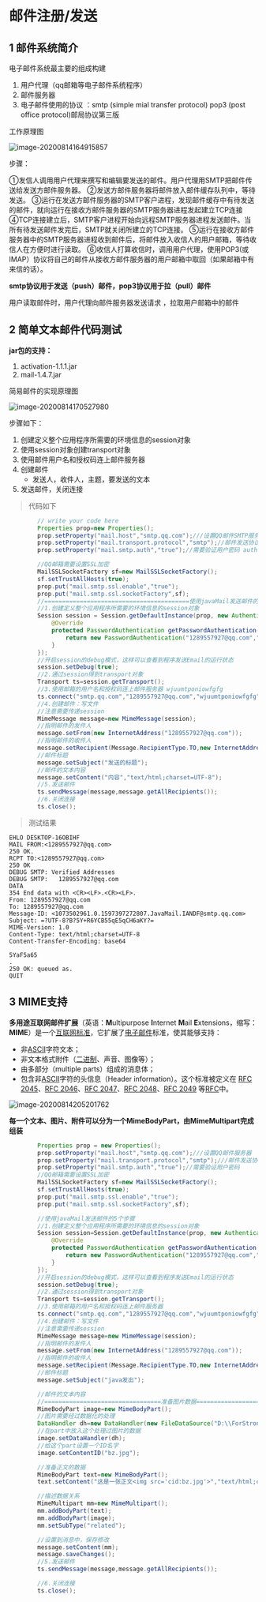 # 邮件注册/发送

## 1 邮件系统简介

电子邮件系统最主要的组成构建

1. 用户代理（qq邮箱等电子邮件系统程序）
2. 邮件服务器
3. 电子邮件使用的协议 ：smtp (simple mial transfer protocol) pop3 (post office protocol)邮局协议第三版

工作原理图

![image-20200814164915857](https://i.loli.net/2020/08/14/M37A6bCGu4XkwVO.png)

步骤：

①发信人调用用户代理来撰写和编辑要发送的邮件。用户代理用SMTP把邮件传送给发送方邮件服务器。
②发送方邮件服务器将邮件放入邮件缓存队列中，等待发送。
③运行在发送方邮件服务器的SMTP客户进程，发现邮件缓存中有待发送的邮件，就向运行在接收方邮件服务器的SMTP服务器进程发起建立TCP连接
④TCP连接建立后，SMTP客户进程开始向远程SMTP服务器进程发送邮件。当所有待发送邮件发完后，SMTP就关闭所建立的TCP连接。
⑤运行在接收方邮件服务器中的SMTP服务器进程收到邮件后，将邮件放入收信人的用户邮箱，等待收信人在方便时进行读取。
⑥收信人打算收信时，调用用户代理，使用POP3(或IMAP）协议将自己的邮件从接收方邮件服务器的用户邮箱中取回（如果邮箱中有来信的话）。

**smtp协议用于发送（push）邮件，pop3协议用于拉（pull）邮件**

用户读取邮件时，用户代理向邮件服务器发送请求 ，拉取用户邮箱中的邮件

## 2 简单文本邮件代码测试

**jar包的支持：**

1. activation-1.1.1.jar
2. mail-1.4.7.jar

简易邮件的实现原理图

![image-20200814170527980](https://i.loli.net/2020/08/14/Us5pMNckiPfeajA.png)

步骤如下：

1. 创建定义整个应用程序所需要的环境信息的session对象
2. 使用session对象创建transport对象
3. 使用邮件用户名和授权码连上邮件服务器
4. 创建邮件
    - 发送人，收件人，主题，要发送的文本
5. 发送邮件，关闭连接

> 代码如下

```java
	    // write your code here
        Properties prop=new Properties();
        prop.setProperty("mail.host","smtp.qq.com");///设置QQ邮件SMTP服务器
        prop.setProperty("mail.transport.protocol","smtp");//邮件发送协议
        prop.setProperty("mail.smtp.auth","true");//需要验证用户密码 authentication

        //QQ邮箱需要设置SSL加密
        MailSSLSocketFactory sf=new MailSSLSocketFactory();
        sf.setTrustAllHosts(true);
        prop.put("mail.smtp.ssl.enable","true");
        prop.put("mail.smtp.ssl.socketFactory",sf);
        //=========================================使用javaMail发送邮件的5个步骤===========================================
        //1.创建定义整个应用程序所需要的环境信息的session对象
        Session session = Session.getDefaultInstance(prop, new Authenticator() {
            @Override
            protected PasswordAuthentication getPasswordAuthentication() {
                return new PasswordAuthentication("1289557927@qq.com","wjuumtponiowfgfg");
            }
        });
        //开启session的debug模式，这样可以查看到程序发送Email的运行状态
        session.setDebug(true);
        //2.通过session得到transport对象
        Transport ts=session.getTransport();
        //3.使用邮箱的用户名和授权码连上邮件服务器 wjuumtponiowfgfg
        ts.connect("smtp.qq.com","1289557927@qq.com","wjuumtponiowfgfg");
        //4.创建邮件：写文件
        //注意需要传递session
        MimeMessage message=new MimeMessage(session);
        //指明邮件的发件人
        message.setFrom(new InternetAddress("1289557927@qq.com"));
        //指明邮件的收件人
        message.setRecipient(Message.RecipientType.TO,new InternetAddress("1289557927@qq.com"));
        //邮件标题
        message.setSubject("发送的标题");
        //邮件的文本内容
        message.setContent("内容","text/html;charset=UTF-8");
        //5.发送邮件
        ts.sendMessage(message,message.getAllRecipients());
        //6.关闭连接
        ts.close();
```

> 测试结果

```
EHLO DESKTOP-16OBIHF
MAIL FROM:<1289557927@qq.com>
250 OK.
RCPT TO:<1289557927@qq.com>
250 OK
DEBUG SMTP: Verified Addresses
DEBUG SMTP:   1289557927@qq.com
DATA
354 End data with <CR><LF>.<CR><LF>.
From: 1289557927@qq.com
To: 1289557927@qq.com
Message-ID: <1073502961.0.1597397272807.JavaMail.IANDF@smtp.qq.com>
Subject: =?UTF-8?B?5Y+R6YCB55qE5qCH6aKY?=
MIME-Version: 1.0
Content-Type: text/html;charset=UTF-8
Content-Transfer-Encoding: base64

5YaF5a65
.
250 OK: queued as.
QUIT
```

## 3 MIME支持

**多用途互联网邮件扩展**（英语：**M**ultipurpose **I**nternet **M**ail **E**xtensions，缩写：**MIME**）是一个[互联网标准](https://zh.wikipedia.org/wiki/互联网标准)，它扩展了[电子邮件](https://zh.wikipedia.org/wiki/电子邮件)标准，使其能够支持：

- 非[ASCII](https://zh.wikipedia.org/wiki/ASCII)字符文本；
- 非文本格式附件（[二进制](https://zh.wikipedia.org/wiki/二进制)、声音、图像等）；
- 由多部分（multiple parts）组成的消息体；
- 包含非[ASCII](https://zh.wikipedia.org/wiki/ASCII)字符的头信息（Header information）。这个标准被定义在 [RFC 2045](https://tools.ietf.org/html/rfc2045)、[RFC 2046](https://tools.ietf.org/html/rfc2046)、[RFC 2047](https://tools.ietf.org/html/rfc2047)、[RFC 2048](https://tools.ietf.org/html/rfc2048)、[RFC 2049](https://tools.ietf.org/html/rfc2049) 等[RFC](https://zh.wikipedia.org/wiki/RFC)中。

![image-20200814205201762](https://i.loli.net/2020/08/14/mowjOAuiry7ZN2U.png)

**每一个文本、图片、附件可以分为一个MimeBodyPart，由MimeMultipart完成组装**

```java
        Properties prop = new Properties();
        prop.setProperty("mail.host","smtp.qq.com");///设置QQ邮件服务器
        prop.setProperty("mail.transport.protocol","smtp");///邮件发送协议
        prop.setProperty("mail.smtp.auth","true");//需要验证用户密码
        //QQ邮箱需要设置SSL加密
        MailSSLSocketFactory sf=new MailSSLSocketFactory();
        sf.setTrustAllHosts(true);
        prop.put("mail.smtp.ssl.enable","true");
        prop.put("mail.smtp.ssl.socketFactory",sf);

        //使用javaMail发送邮件的5个步骤
        //1.创建定义整个应用程序所需要的环境信息的session对象
        Session session=Session.getDefaultInstance(prop, new Authenticator() {
            @Override
            protected PasswordAuthentication getPasswordAuthentication() {
                return new PasswordAuthentication("1289557927@qq.com","wjuumtponiowfgfg");
            }
        });
        //开启session的debug模式，这样可以查看到程序发送Email的运行状态
        session.setDebug(true);
        //2.通过session得到transport对象
        Transport ts=session.getTransport();
        //3.使用邮箱的用户名和授权码连上邮件服务器
        ts.connect("smtp.qq.com","1289557927@qq.com","wjuumtponiowfgfg");
        //4.创建邮件：写文件
        //注意需要传递session
        MimeMessage message=new MimeMessage(session);
        //指明邮件的发件人
        message.setFrom(new InternetAddress("1289557927@qq.com"));
        //指明邮件的收件人
        message.setRecipient(Message.RecipientType.TO,new InternetAddress("1289557927@qq.com"));
        //邮件标题
        message.setSubject("java发出");

        //邮件的文本内容
        //=================================准备图片数据=======================================
        MimeBodyPart image=new MimeBodyPart();
        //图片需要经过数据化的处理
        DataHandler dh=new DataHandler(new FileDataSource("D:\\ForStrong_java\\javaweb\\javaweb-08-sendMail\\src\\20200708003918960.png"));
        //在part中放入这个处理过图片的数据
        image.setDataHandler(dh);
        //给这个part设置一个ID名字
        image.setContentID("bz.jpg");

        //准备正文的数据
        MimeBodyPart text=new MimeBodyPart();
        text.setContent("这是一张正文<img src='cid:bz.jpg'>","text/html;charset=UTF-8");

        //描述数据关系
        MimeMultipart mm=new MimeMultipart();
        mm.addBodyPart(text);
        mm.addBodyPart(image);
        mm.setSubType("related");

        //设置到消息中，保存修改
        message.setContent(mm);
        message.saveChanges();
        //5.发送邮件
        ts.sendMessage(message,message.getAllRecipients());

        //6.关闭连接
        ts.close();
```

